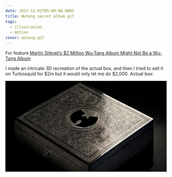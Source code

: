 ```yaml
---
date: 2017-12-01T05:00:00.000Z
title: Wutang secret album gif
tags:
  - illustration
  - motion
cover: wutang.gif
---
```

For feature [Martin Shkreli’s $2 Million Wu-Tang Album Might Not Be a Wu-Tang Album](https://www.bloomberg.com/news/features/2017-09-14/martin-shkreli-s-2-million-wu-tang-album-might-not-be-a-wu-tang-album)

I made an intricate 3D recreation of the actual box, and then I tried to sell it on Turbosquid for $2m but it would only let me do $2,000. Actual box:

![actual box](wu-tang-album-.jpg "actual box")